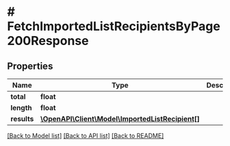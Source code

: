 # # FetchImportedListRecipientsByPage200Response

## Properties

Name | Type | Description | Notes
------------ | ------------- | ------------- | -------------
**total** | **float** |  |
**length** | **float** |  |
**results** | [**\OpenAPI\Client\Model\ImportedListRecipient[]**](ImportedListRecipient.md) |  |

[[Back to Model list]](../../README.md#models) [[Back to API list]](../../README.md#endpoints) [[Back to README]](../../README.md)
